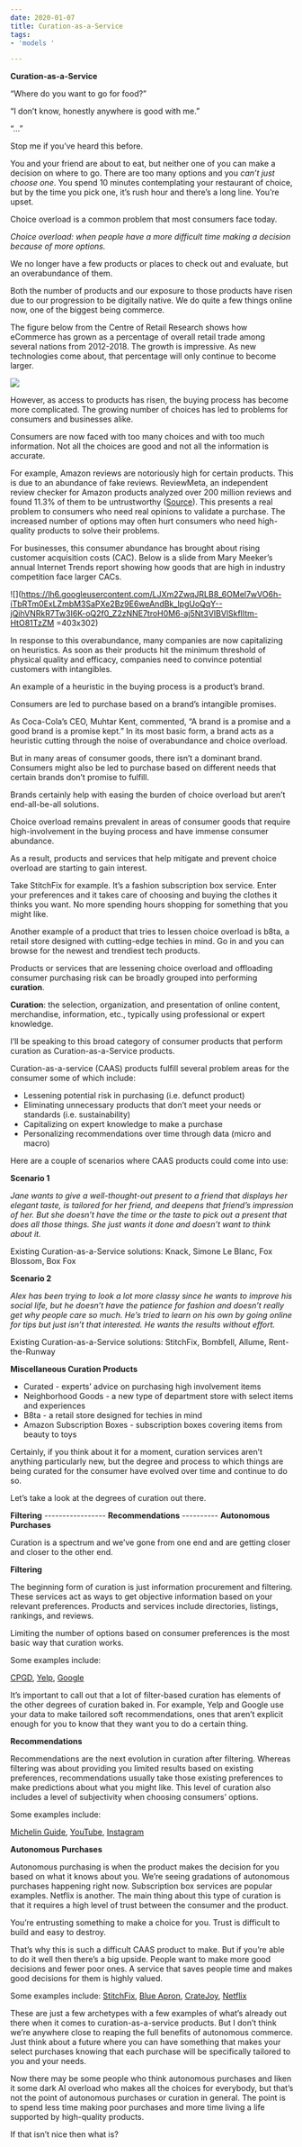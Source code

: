 ```yaml
---
date: 2020-01-07
title: Curation-as-a-Service
tags:
- 'models '

---
```

**Curation-as-a-Service**

“Where do you want to go for food?”

“I don’t know, honestly anywhere is good with me.”

“...”

Stop me if you’ve heard this before.

You and your friend are about to eat, but neither one of you can make a decision on where to go. There are too many options and you _can’t just choose one_. You spend 10 minutes contemplating your restaurant of choice, but by the time you pick one, it’s rush hour and there’s a long line. You’re upset.

Choice overload is a common problem that most consumers face today.

_Choice overload: when people have a more difficult time making a decision because of more options._

We no longer have a few products or places to check out and evaluate, but an overabundance of them.

Both the number of products and our exposure to those products have risen due to our progression to be digitally native. We do quite a few things online now, one of the biggest being commerce.

The figure below from the Centre of Retail Research shows how eCommerce has grown as a percentage of overall retail trade among several nations from 2012-2018. The growth is impressive. As new technologies come about, that percentage will only continue to become larger.

![](/images/unnamed.png)

However, as access to products has risen, the buying process has become more complicated. The growing number of choices has led to problems for consumers and businesses alike.

Consumers are now faced with too many choices and with too much information. Not all the choices are good and not all the information is accurate.

For example, Amazon reviews are notoriously high for certain products. This is due to an abundance of fake reviews. ReviewMeta, an independent review checker for Amazon products analyzed over 200 million reviews and found 11.3% of them to be untrustworthy ([Source](https://www.komando.com/online-shopping/amazon-flooded-with-fake-reviews/562254/)). This presents a real problem to consumers who need real opinions to validate a purchase. The increased number of options may often hurt consumers who need high-quality products to solve their problems.

For businesses, this consumer abundance has brought about rising customer acquisition costs (CAC). Below is a slide from Mary Meeker’s annual Internet Trends report showing how goods that are high in industry competition face larger CACs.

![](https://lh6.googleusercontent.com/LJXm2ZwqJRLB8_6OMel7wVO6h-iTbRTm0ExLZmbM3SaPXe2Bz9E6weAndBk_lpgUoQqY--jQihVNRkR7Tw3I6K-oQ2f0_Z2zNNE7troH0M6-aj5Nt3VIBVlSkflItm-HtO81TzZM =403x302)  
  
In response to this overabundance, many companies are now capitalizing on heuristics. As soon as their products hit the minimum threshold of physical quality and efficacy, companies need to convince potential customers with intangibles.

An example of a heuristic in the buying process is a product’s brand.

Consumers are led to purchase based on a brand’s intangible promises.

As Coca-Cola’s CEO, Muhtar Kent, commented, “A brand is a promise and a good brand is a promise kept.” In its most basic form, a brand acts as a heuristic cutting through the noise of overabundance and choice overload.

But in many areas of consumer goods, there isn’t a dominant brand. Consumers might also be led to purchase based on different needs that certain brands don’t promise to fulfill.

Brands certainly help with easing the burden of choice overload but aren’t end-all-be-all solutions.

Choice overload remains prevalent in areas of consumer goods that require high-involvement in the buying process and have immense consumer abundance.

As a result, products and services that help mitigate and prevent choice overload are starting to gain interest.

Take StitchFix for example. It’s a fashion subscription box service. Enter your preferences and it takes care of choosing and buying the clothes it thinks you want. No more spending hours shopping for something that you might like.

Another example of a product that tries to lessen choice overload is b8ta, a retail store designed with cutting-edge techies in mind. Go in and you can browse for the newest and trendiest tech products.

Products or services that are lessening choice overload and offloading consumer purchasing risk can be broadly grouped into performing **curation**.

**Curation**: the selection, organization, and presentation of online content, merchandise, information, etc., typically using professional or expert knowledge.

I’ll be speaking to this broad category of consumer products that perform curation as Curation-as-a-Service products.

Curation-as-a-service (CAAS) products fulfill several problem areas for the consumer some of which include:

* Lessening potential risk in purchasing (i.e. defunct product)
* Eliminating unnecessary products that don’t meet your needs or standards (i.e. sustainability)
* Capitalizing on expert knowledge to make a purchase
* Personalizing recommendations over time through data (micro and macro)

Here are a couple of scenarios where CAAS products could come into use:

**Scenario 1**

_Jane wants to give a well-thought-out present to a friend that displays her elegant taste, is tailored for her friend, and deepens that friend’s impression of her. But she doesn’t have the time or the taste to pick out a present that does all those things. She just wants it done and doesn’t want to think about it._

Existing Curation-as-a-Service solutions: Knack, Simone Le Blanc, Fox Blossom, Box Fox

**Scenario 2**

_Alex has been trying to look a lot more classy since he wants to improve his social life, but he doesn’t have the patience for fashion and doesn’t really get why people care so much. He’s tried to learn on his own by going online for tips but just isn’t that interested. He wants the results without effort._

Existing Curation-as-a-Service solutions: StitchFix, Bombfell, Allume, Rent-the-Runway

**Miscellaneous Curation Products**

* Curated - experts’ advice on purchasing high involvement items
* Neighborhood Goods - a new type of department store with select items and experiences
* B8ta - a retail store designed for techies in mind
* Amazon Subscription Boxes - subscription boxes covering items from beauty to toys

Certainly, if you think about it for a moment, curation services aren’t anything particularly new, but the degree and process to which things are being curated for the consumer have evolved over time and continue to do so.

  
Let’s take a look at the degrees of curation out there.

**Filtering** ----------------- **Recommendations** ---------- **Autonomous** **Purchases**

Curation is a spectrum and we’ve gone from one end and are getting closer and closer to the other end.

**Filtering**

The beginning form of curation is just information procurement and filtering. These services act as ways to get objective information based on your relevant preferences. Products and services include directories, listings, rankings, and reviews.

Limiting the number of options based on consumer preferences is the most basic way that curation works.

Some examples include:

[CPGD](https://www.cpgd.xyz/), [Yelp](https://www.yelp.com/), [Google](http://google.com)

It’s important to call out that a lot of filter-based curation has elements of the other degrees of curation baked in. For example, Yelp and Google use your data to make tailored soft recommendations, ones that aren’t explicit enough for you to know that they want you to do a certain thing.

**Recommendations**

Recommendations are the next evolution in curation after filtering. Whereas filtering was about providing you limited results based on existing preferences, recommendations usually take those existing preferences to make predictions about what you might like. This level of curation also includes a level of subjectivity when choosing consumers’ options.

Some examples include:

[Michelin Guide](https://www.viamichelin.com/web/Restaurants), [YouTube](http://youtube.com), [Instagram](http://instagram.com)

**Autonomous Purchases**

Autonomous purchasing is when the product makes the decision for you based on what it knows about you. We’re seeing gradations of autonomous purchases happening right now. Subscription box services are popular examples. Netflix is another. The main thing about this type of curation is that it requires a high level of trust between the consumer and the product.

  
You’re entrusting something to make a choice for you. Trust is difficult to build and easy to destroy.

That’s why this is such a difficult CAAS product to make. But if you’re able to do it well then there’s a big upside. People want to make more good decisions and fewer poor ones. A service that saves people time and makes good decisions for them is highly valued.

Some examples include: [StitchFix](https://www.stitchfix.com/), [Blue Apron](https://www.blueapron.com/pages/pricing?cvosrc=search-paid.google.brande-head-80off&g_acctid=546-841-8789&g_adgroupid=87176351655&g_adid=406860148684&g_campaign=Search-Brand-Exact-Head-%2480+Offer-Dec2019&g_campaignid=8644375869&g_keyword=blue+apron&g_keywordid=aud-384482934693%3Akwd-512472970&g_network=g&gclid=CjwKCAiAgqDxBRBTEiwA59eEN1lF7-jnB7LNPthcgx27MaOp4Y9BtfY58xoBesl8bwyi4vojBkdq2BoCYZYQAvD_BwE&utm_campaign=brande-head-80off&utm_medium=search-paid&utm_source=google), [CrateJoy](https://www.cratejoy.com/), [Netflix](http://netflix.com)

These are just a few archetypes with a few examples of what’s already out there when it comes to curation-as-a-service products. But I don’t think we’re anywhere close to reaping the full benefits of autonomous commerce. Just think about a future where you can have something that makes your select purchases knowing that each purchase will be specifically tailored to you and your needs.

Now there may be some people who think autonomous purchases and liken it some dark AI overload who makes all the choices for everybody, but that’s not the point of autonomous purchases or curation in general. The point is to spend less time making poor purchases and more time living a life supported by high-quality products.

If that isn’t nice then what is?